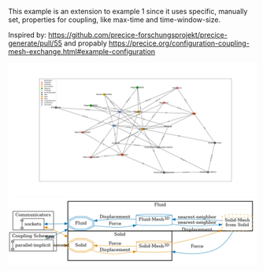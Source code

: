 This example is an extension to example 1 since it uses specific, manually set, properties for coupling, like max-time and time-window-size. 

Inspired by: https://github.com/precice-forschungsprojekt/precice-generate/pull/55 and propably https://precice.org/configuration-coupling-mesh-exchange.html#example-configuration

![](config_graph.png)
![](image.png)